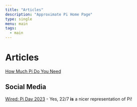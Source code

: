 ```yaml
---
title: "Articles"
description: "Approximate Pi Home Page"
type: single
menu: main
tags:
  - main
---
```

# Articles

[How Much Pi Do You Need](https://blogs.scientificamerican.com/observations/how-much-pi-do-you-need/)

## Social Media

[Wired: Pi Day 2023](https://twitter.com/WIRED/status/1635611754746220547) - Yes, 22/7 **is** a nicer representation of Pi!